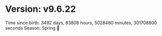 # Version: v9.6.22
Time since birth: 3492 days, 83808 hours, 5028480 minutes, 301708800 seconds
Season: Spring 🌸
